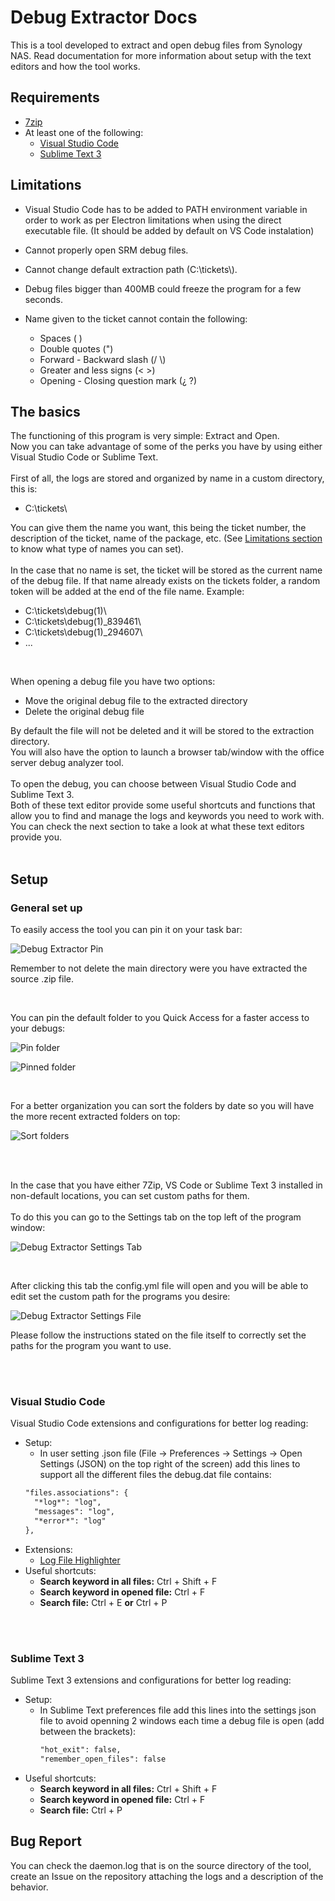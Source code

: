 # Debug Extractor Docs

This is a tool developed to extract and open debug files from Synology NAS. Read documentation for more information about setup with the text editors and how the tool works. 

## Requirements
- [7zip](https://www.7-zip.org/download.html)
- At least one of the following:
  - [Visual Studio Code](https://code.visualstudio.com/download)
  - [Sublime Text 3](https://www.sublimetext.com/3)

## Limitations
- Visual Studio Code has to be added to PATH environment variable in order to work as per Electron limitations when using the direct executable file. (It should be added by default on VS Code instalation)
- Cannot properly open SRM debug files.
- Cannot change default extraction path (C:\\tickets\\).
- Debug files bigger than 400MB could freeze the program for a few seconds. 

- Name given to the ticket cannot contain the following: 
  - Spaces ( )
  - Double quotes (")
  - Forward - Backward slash (/ \\)
  - Greater and less signs (< >)
  - Opening - Closing question mark (¿ ?)


## The basics
The functioning of this program is very simple: Extract and Open.
<br>
Now you can take advantage of some of the perks you have by using either Visual Studio Code or Sublime Text.
<br><br>
First of all, the logs are stored and organized by name in a custom directory, this is:
- C:\tickets\

You can give them the name you want, this being the ticket number, the description of the ticket, name of the package, etc. (See [Limitations section](#limitations) to know what type of names you can set).
<br><br>
In the case that no name is set, the ticket will be stored as the current name of the debug file. If that name already exists on the tickets folder, a random token will be added at the end of the file name.
Example:
- C:\tickets\debug(1)\ 
- C:\tickets\debug(1)_839461\
- C:\tickets\debug(1)_294607\ 
- ...

<br>

When opening a debug file you have two options:
- Move the original debug file to the extracted directory
- Delete the original debug file

By default the file will not be deleted and it will be stored to the extraction directory. 
<br>
You will also have the option to launch a browser tab/window with the office server debug analyzer tool.
<br><br>
To open the debug, you can choose between Visual Studio Code and Sublime Text 3.
<br>
Both of these text editor provide some useful shortcuts and functions that allow you to find and manage the logs and keywords you need to work with.
<br>
You can check the next section to take a look at what these text editors provide you.
<br><br>

## Setup

### General set up

To easily access the tool you can pin it on your task bar:
<br>

![Debug Extractor Pin](https://i.imgur.com/aJmkPMN.png)

Remember to not delete the main directory were you have extracted the source .zip file.

<br>

You can pin the default folder to you Quick Access for a faster access to your debugs:
<br>

![Pin folder](https://i.imgur.com/DRZzH0e.png)

![Pinned folder](https://i.imgur.com/dwSB0EK.png)

<br>

For a better organization you can sort the folders by date so you will have the more recent extracted folders on top:

![Sort folders](https://i.imgur.com/cDojZYW.png)

<br><br>

In the case that you have either 7Zip, VS Code or Sublime Text 3 installed in non-default locations, you can set custom paths for them.
<br><br>
To do this you can go to the Settings tab on the top left of the program window:
<br>

![Debug Extractor Settings Tab](https://i.imgur.com/fEQkWvn.png)

<br>

After clicking this tab the config.yml file will open and you will be able to edit set the custom path for the programs you desire:
<br>

![Debug Extractor Settings File](https://i.imgur.com/nnYV3ca.png)

Please follow the instructions stated on the file itself to correctly set the paths for the program you want to use.

<br><br>

### Visual Studio Code
Visual Studio Code extensions and configurations for better log reading:
- Setup:
  - In user setting .json file (File -> Preferences -> Settings -> Open Settings (JSON) on the top right of the screen) add this lines to support all the different files the debug.dat file contains:
  ```markdown
  "files.associations": {
    "*log*": "log",
    "messages": "log",
    "*error*": "log"
  },
  ```
- Extensions:
  - [Log File Highlighter](https://marketplace.visualstudio.com/items?itemName=emilast.LogFileHighlighter&ssr=false#overview)
- Useful shortcuts:
  - __Search keyword in all files:__ Ctrl + Shift + F
  - __Search keyword in opened file:__ Ctrl + F
  - __Search file:__ Ctrl + E __or__ Ctrl + P
    
<br><br>

### Sublime Text 3
Sublime Text 3 extensions and configurations for better log reading:
- Setup:
  - In Sublime Text preferences file add this lines into the settings json file to avoid openning 2 windows each time a debug file is open (add between the brackets):
    ```markdown
    "hot_exit": false,
    "remember_open_files": false
    ```
- Useful shortcuts:
  - __Search keyword in all files:__ Ctrl + Shift + F
  - __Search keyword in opened file:__ Ctrl + F
  - __Search file:__ Ctrl + P


## Bug Report
You can check the daemon.log that is on the source directory of the tool, create an Issue on the repository attaching the logs and a description of the behavior.

